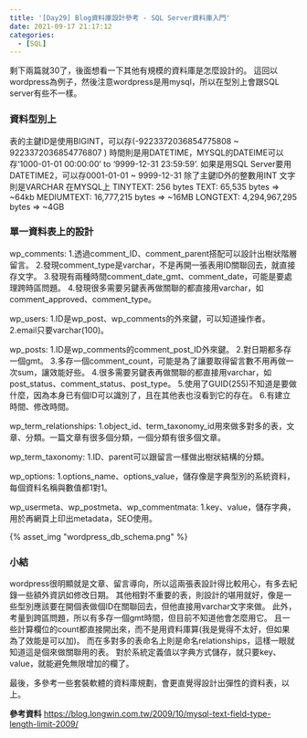 ```yaml
---
title: '[Day29] Blog資料庫設計參考 - SQL Server資料庫入門'
date: 2021-09-17 21:17:12
categories:
  - [SQL]
---
```

剩下兩篇就30了，後面想看一下其他有規模的資料庫是怎麼設計的。
這回以wordpress為例子，然後注意wordpress是用mysql，所以在型別上會跟SQL server有些不一樣。

### 資料型別上
表的主鍵ID是使用BIGINT，可以存(-9223372036854775808 ~ 9223372036854776807 )
時間則是用DATETIME，MYSQL的DATEIME可以存‘1000-01-01 00:00:00’ to ‘9999-12-31 23:59:59’.
如果是用SQL Server要用DATETIME2，可以存0001-01-01 ~ 9999-12-31
除了主鍵ID外的整數用INT
文字則是VARCHAR
在MYSQL上
TINYTEXT: 256 bytes
TEXT: 65,535 bytes => ~64kb
MEDIUMTEXT: 16,777,215 bytes => ~16MB
LONGTEXT: 4,294,967,295 bytes => ~4GB

### 單一資料表上的設計
wp_comments:
1.透過comment_ID、comment_parent搭配可以設計出樹狀階層留言。
2.發現comment_type是varchar，不是再開一張表用ID關聯回去，就直接存文字。
3.發現有兩種時間comment_date_gmt、comment_date，可能是要處理跨時區問題。
4.發現很多需要另鍵表再做關聯的都直接用varchar，如comment_approved、comment_type。

wp_users:
1.ID是wp_post、wp_comments的外來鍵，可以知道操作者。
2.email只要varchar(100)。

wp_posts:
1.ID是wp_comments的comment_post_ID外來鍵。
2.對日期都多存一個gmt。
3.多存一個comment_count，可能是為了讓要取得留言數不用再做一次sum，讓效能好些。
4.很多需要另鍵表再做關聯的都直接用varchar，如post_status、comment_status、post_type。
5.使用了GUID(255)不知道是要做什麼，因為本身已有個ID可以識別了，且在其他表也沒看到它的存在。
6.有建立時間、修改時間。

wp_term_relationships:
1.object_id、term_taxonomy_id用來做多對多的表，文章、分類。一篇文章有很多個分類，一個分類有很多個文章。

wp_term_taxonomy:
1.ID、parent可以跟留言一樣做出樹狀結構的分類。

wp_options:
1.options_name、options_value，儲存像是字典型別的系統資料，每個資料名稱與數值都1對1。

wp_usermeta、wp_postmeta、wp_commentmata:
1.key、value，儲存字典，用於再網頁上印出metadata，SEO使用。


{% asset_img "wordpress_db_schema.png" %}

### 小結
wordpress很明顯就是文章、留言導向，所以這兩張表設計得比較用心，有多去紀錄一些額外資訊如修改日期。
其他相對不重要的表，則設計的堪用就好，像是一些型別應該要在開個表做個ID在關聯回去，但他直接用varchar文字來做。
此外，考量到跨區問題，所以有多存一個gmt時間，但目前不知道他會怎麼用它。
且一些計算欄位的count都直接開出來，而不是用資料庫算(我是覺得不太好，但如果為了效能是可以加)。
而在多對多的表命名上則是命名relationships，這樣一眼就知道這是個來做關聯用的表。
對於系統定義值以字典方式儲存，就只要key、value，就能避免無限增加的欄了。

最後，多參考一些套裝軟體的資料庫規劃，會更直覺得設計出彈性的資料表，以上。

**參考資料**
https://blog.longwin.com.tw/2009/10/mysql-text-field-type-length-limit-2009/